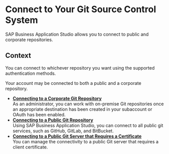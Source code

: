 <!-- loioe7a42bcb9d124b43be7e396b11d5e808 -->

# Connect to Your Git Source Control System

SAP Business Application Studio allows you to connect to public and corporate repositories.



## Context

You can connect to whichever repository you want using the supported authentication methods.

Your account may be connected to both a public and a corporate repository.

-   **[Connecting to a Corporate Git Repository](connecting-to-a-corporate-git-repository-d54ddfc.md "As an administrator, you can work with on-premise Git repositories once an appropriate destination has been created in your subaccount or
		OAuth has been enabled.")**  
As an administrator, you can work with on-premise Git repositories once an appropriate destination has been created in your subaccount or OAuth has been enabled.
-   **[Connecting to a Public Git Repository](connecting-to-a-public-git-repository-a47db8b.md "Using SAP Business Application
                            Studio, you can
		connect to all public git services, such as GitHub, GitLab, and BitBucket.")**  
Using SAP Business Application Studio, you can connect to all public git services, such as GitHub, GitLab, and BitBucket.
-   **[Connecting to a Public Git Server that Requires a Certificate](connecting-to-a-public-git-server-that-requires-a-certificate-3d0c374.md "You can manage the connectivity to a public Git server that requires a client
		certificate. ")**  
You can manage the connectivity to a public Git server that requires a client certificate.

